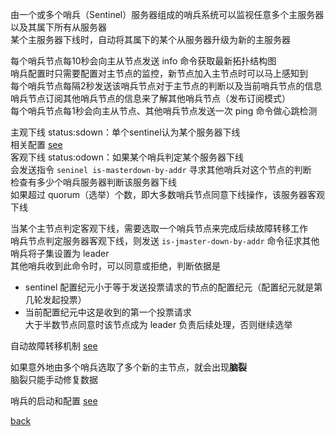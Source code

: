 由一个或多个哨兵（Sentinel）服务器组成的哨兵系统可以监视任意多个主服务器以及其属下所有从服务器  
某个主服务器下线时，自动将其属下的某个从服务器升级为新的主服务器  

每个哨兵节点每10秒会向主从节点发送 info 命令获取最新拓扑结构图  
哨兵配置时只需要配置对主节点的监控，新节点加入主节点时可以马上感知到  
每个哨兵节点每隔2秒发送该哨兵节点对于主节点的判断以及当前哨兵节点的信息  
哨兵节点订阅其他哨兵节点的信息来了解其他哨兵节点（发布订阅模式）  
每个哨兵节点每1秒会向主从节点、其他哨兵节点发送一次 ping 命令做心跳检测  

主观下线 status:sdown：单个sentinel认为某个服务器下线  
相关配置 [see](13/1.md)  
客观下线 status:odown：如果某个哨兵判定某个服务器下线  
会发送指令 `seninel is-masterdown-by-addr` 寻求其他哨兵对这个节点的判断  
检查有多少个哨兵服务器判断该服务器下线  
如果超过 quorum（选举）个数，即大多数哨兵节点同意下线操作，该服务器客观下线  

当某个主节点判定客观下线，需要选取一个哨兵节点来完成后续故障转移工作  
哨兵节点判定服务器客观下线，则发送 `is-jmaster-down-by-addr` 命令征求其他哨兵将子集设置为 leader  
其他哨兵收到此命令时，可以同意或拒绝，判断依据是  
- sentinel 配置纪元小于等于发送投票请求的节点的配置纪元（配置纪元就是第几轮发起投票）  
- 当前配置纪元中这是收到的第一个投票请求  
大于半数节点同意时该节点成为 leader 负责后续处理，否则继续选举  

自动故障转移机制 [see](13/2.md)  

如果意外地由多个哨兵选取了多个新的主节点，就会出现**脑裂**  
脑裂只能手动修复数据  

哨兵的启动和配置 [see](13/3.md)  

[back](../11.md)  